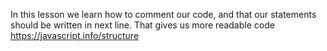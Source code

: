 In this lesson we learn how to comment our code, and that our statements should be written in next line. That gives us more readable code
https://javascript.info/structure

